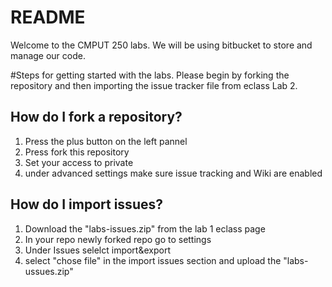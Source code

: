 # README #

Welcome to the CMPUT 250 labs. We will be using bitbucket to store and manage our code. 

#Steps for getting started with the labs.
Please begin by forking the repository and then importing the issue tracker file from eclass Lab 2.

## How do I fork a repository? 

1. Press the plus button on the left pannel
2. Press fork this repository
3. Set your access to private
4. under advanced settings make sure issue tracking and Wiki are enabled


## How do I import issues? 

1. Download the "labs-issues.zip" from the lab 1 eclass page
2. In your repo newly forked repo go to settings
3. Under Issues selelct import&export
4. select "chose file" in the import issues section and upload the "labs-ussues.zip"